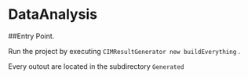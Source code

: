 # DataAnalysis
##Entry Point.

Run the project by executing `CIMResultGenerator new buildEverything` .

Every outout are located in the subdirectory `Generated`
